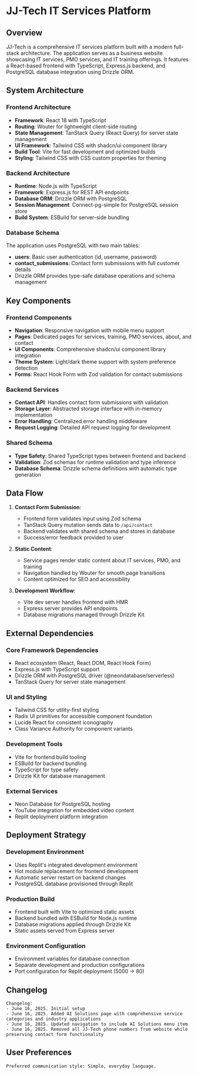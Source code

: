 # JJ-Tech IT Services Platform

## Overview

JJ-Tech is a comprehensive IT services platform built with a modern full-stack architecture. The application serves as a business website showcasing IT services, PMO services, and IT training offerings. It features a React-based frontend with TypeScript, Express.js backend, and PostgreSQL database integration using Drizzle ORM.

## System Architecture

### Frontend Architecture
- **Framework**: React 18 with TypeScript
- **Routing**: Wouter for lightweight client-side routing
- **State Management**: TanStack Query (React Query) for server state management
- **UI Framework**: Tailwind CSS with shadcn/ui component library
- **Build Tool**: Vite for fast development and optimized builds
- **Styling**: Tailwind CSS with CSS custom properties for theming

### Backend Architecture
- **Runtime**: Node.js with TypeScript
- **Framework**: Express.js for REST API endpoints
- **Database ORM**: Drizzle ORM with PostgreSQL
- **Session Management**: Connect-pg-simple for PostgreSQL session store
- **Build System**: ESBuild for server-side bundling

### Database Schema
The application uses PostgreSQL with two main tables:
- **users**: Basic user authentication (id, username, password)
- **contact_submissions**: Contact form submissions with full customer details
- Drizzle ORM provides type-safe database operations and schema management

## Key Components

### Frontend Components
- **Navigation**: Responsive navigation with mobile menu support
- **Pages**: Dedicated pages for services, training, PMO services, about, and contact
- **UI Components**: Comprehensive shadcn/ui component library integration
- **Theme System**: Light/dark theme support with system preference detection
- **Forms**: React Hook Form with Zod validation for contact submissions

### Backend Services
- **Contact API**: Handles contact form submissions with validation
- **Storage Layer**: Abstracted storage interface with in-memory implementation
- **Error Handling**: Centralized error handling middleware
- **Request Logging**: Detailed API request logging for development

### Shared Schema
- **Type Safety**: Shared TypeScript types between frontend and backend
- **Validation**: Zod schemas for runtime validation and type inference
- **Database Schema**: Drizzle schema definitions with automatic type generation

## Data Flow

1. **Contact Form Submission**:
   - Frontend form validates input using Zod schema
   - TanStack Query mutation sends data to `/api/contact`
   - Backend validates with shared schema and stores in database
   - Success/error feedback provided to user

2. **Static Content**:
   - Service pages render static content about IT services, PMO, and training
   - Navigation handled by Wouter for smooth page transitions
   - Content optimized for SEO and accessibility

3. **Development Workflow**:
   - Vite dev server handles frontend with HMR
   - Express server provides API endpoints
   - Database migrations managed through Drizzle Kit

## External Dependencies

### Core Framework Dependencies
- React ecosystem (React, React DOM, React Hook Form)
- Express.js with TypeScript support
- Drizzle ORM with PostgreSQL driver (@neondatabase/serverless)
- TanStack Query for server state management

### UI and Styling
- Tailwind CSS for utility-first styling
- Radix UI primitives for accessible component foundation
- Lucide React for consistent iconography
- Class Variance Authority for component variants

### Development Tools
- Vite for frontend build tooling
- ESBuild for backend bundling
- TypeScript for type safety
- Drizzle Kit for database management

### External Services
- Neon Database for PostgreSQL hosting
- YouTube integration for embedded video content
- Replit deployment platform integration

## Deployment Strategy

### Development Environment
- Uses Replit's integrated development environment
- Hot module replacement for frontend development
- Automatic server restart on backend changes
- PostgreSQL database provisioned through Replit

### Production Build
- Frontend built with Vite to optimized static assets
- Backend bundled with ESBuild for Node.js runtime
- Database migrations applied through Drizzle Kit
- Static assets served from Express server

### Environment Configuration
- Environment variables for database connection
- Separate development and production configurations
- Port configuration for Replit deployment (5000 → 80)

## Changelog

```
Changelog:
- June 16, 2025. Initial setup
- June 16, 2025. Added AI Solutions page with comprehensive service categories and industry applications
- June 16, 2025. Updated navigation to include AI Solutions menu item
- June 16, 2025. Removed all JJ-Tech phone numbers from website while preserving contact form functionality
```

## User Preferences

```
Preferred communication style: Simple, everyday language.
```
